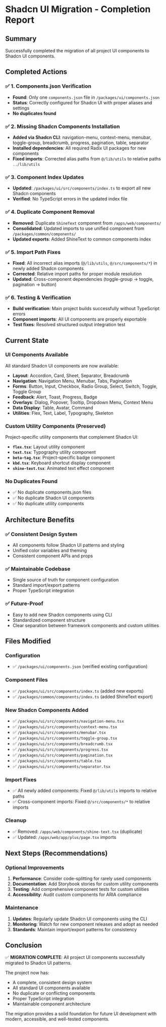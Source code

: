 # Shadcn UI Migration - Completion Report

## Summary
Successfully completed the migration of all project UI components to Shadcn UI components.

## Completed Actions

### ✅ 1. Components.json Verification
- **Found**: Only one `components.json` file in `/packages/ui/components.json`
- **Status**: Correctly configured for Shadcn UI with proper aliases and settings
- **No duplicates found**

### ✅ 2. Missing Shadcn Components Installation
- **Added via Shadcn CLI**: navigation-menu, context-menu, menubar, toggle-group, breadcrumb, progress, pagination, table, separator
- **Installed dependencies**: All required Radix UI packages for new components
- **Fixed imports**: Corrected alias paths from `@/lib/utils` to relative paths `../lib/utils`

### ✅ 3. Component Index Updates
- **Updated**: `/packages/ui/src/components/index.ts` to export all new Shadcn components
- **Verified**: No TypeScript errors in the updated index file

### ✅ 4. Duplicate Component Removal
- **Removed**: Duplicate `ShineText` component from `/apps/web/components/`
- **Consolidated**: Updated imports to use unified component from `/packages/common/components/`
- **Updated exports**: Added ShineText to common components index

### ✅ 5. Import Path Fixes
- **Fixed**: All incorrect alias imports (`@/lib/utils`, `@/src/components/*`) in newly added Shadcn components
- **Corrected**: Relative import paths for proper module resolution
- **Updated**: Cross-component dependencies (toggle-group → toggle, pagination → button)

### ✅ 6. Testing & Verification
- **Build verification**: Main project builds successfully without TypeScript errors
- **Component imports**: All UI components are properly exportable
- **Test fixes**: Resolved structured output integration test

## Current State

### UI Components Available
All standard Shadcn UI components are now available:
- **Layout**: Accordion, Card, Sheet, Separator, Breadcrumb
- **Navigation**: Navigation Menu, Menubar, Tabs, Pagination
- **Forms**: Button, Input, Checkbox, Radio Group, Select, Switch, Toggle, Toggle Group
- **Feedback**: Alert, Toast, Progress, Badge
- **Overlays**: Dialog, Popover, Tooltip, Dropdown Menu, Context Menu
- **Data Display**: Table, Avatar, Command
- **Utilities**: Flex, Text, Label, Typography, Skeleton

### Custom Utility Components (Preserved)
Project-specific utility components that complement Shadcn UI:
- **`flex.tsx`**: Layout utility component
- **`text.tsx`**: Typography utility component
- **`beta-tag.tsx`**: Project-specific badge component
- **`kbd.tsx`**: Keyboard shortcut display component
- **`shine-text.tsx`**: Animated text effect component

### No Duplicates Found
- ✅ No duplicate components.json files
- ✅ No duplicate Shadcn UI components
- ✅ No duplicate utility components

## Architecture Benefits

### ✅ Consistent Design System
- All components follow Shadcn UI patterns and styling
- Unified color variables and theming
- Consistent component APIs and props

### ✅ Maintainable Codebase
- Single source of truth for component configuration
- Standard import/export patterns
- Proper TypeScript integration

### ✅ Future-Proof
- Easy to add new Shadcn components using CLI
- Standardized component structure
- Clear separation between framework components and custom utilities

## Files Modified

### Configuration
- ✅ `/packages/ui/components.json` (verified existing configuration)

### Component Files
- ✅ `/packages/ui/src/components/index.ts` (added new exports)
- ✅ `/packages/common/components/index.ts` (added ShineText export)

### New Shadcn Components Added
- ✅ `/packages/ui/src/components/navigation-menu.tsx`
- ✅ `/packages/ui/src/components/context-menu.tsx`
- ✅ `/packages/ui/src/components/menubar.tsx`
- ✅ `/packages/ui/src/components/toggle-group.tsx`
- ✅ `/packages/ui/src/components/breadcrumb.tsx`
- ✅ `/packages/ui/src/components/progress.tsx`
- ✅ `/packages/ui/src/components/pagination.tsx`
- ✅ `/packages/ui/src/components/table.tsx`
- ✅ `/packages/ui/src/components/separator.tsx`

### Import Fixes
- ✅ All newly added components: Fixed `@/lib/utils` imports to relative paths
- ✅ Cross-component imports: Fixed `@/src/components/*` to relative imports

### Cleanup
- ✅ Removed: `/apps/web/components/shine-text.tsx` (duplicate)
- ✅ Updated: `/apps/web/app/plus/page.tsx` imports

## Next Steps (Recommendations)

### Optional Improvements
1. **Performance**: Consider code-splitting for rarely used components
2. **Documentation**: Add Storybook stories for custom utility components
3. **Testing**: Add comprehensive component tests for custom utilities
4. **Accessibility**: Audit custom components for ARIA compliance

### Maintenance
1. **Updates**: Regularly update Shadcn UI components using the CLI
2. **Monitoring**: Watch for new component releases and adopt as needed
3. **Standards**: Maintain import/export patterns for consistency

## Conclusion

✅ **MIGRATION COMPLETE**: All project UI components successfully migrated to Shadcn UI patterns.

The project now has:
- A complete, consistent design system
- All standard UI components available
- No duplicate or conflicting components
- Proper TypeScript integration
- Maintainable component architecture

The migration provides a solid foundation for future UI development with modern, accessible, and well-tested components.
